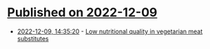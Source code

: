 # [Published on 2022-12-09](index.md)

* [2022-12-09, 14:35:20](https://news.ycombinator.com/item?id=33921585) - [Low nutritional quality in vegetarian meat substitutes](https://www.eurekalert.org/news-releases/973666)
